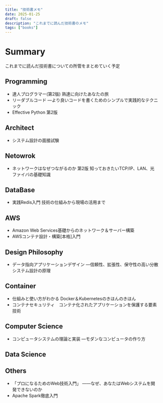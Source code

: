 ```yaml
---
title: "技術書メモ"
date: 2025-01-25
draft: false
description: "これまでに読んだ技術書のメモ"
tags: ["books"]
---
```


# Summary
これまでに読んだ技術書についての所管をまとめていく予定

## Programming
- 達人プログラマー(第2版) 熟達に向けたあなたの旅
- リーダブルコード ―より良いコードを書くためのシンプルで実践的なテクニック
- Effective Python 第2版
## Architect
- システム設計の面接試験
## Netowrok
- ネットワークはなぜつながるのか 第2版 知っておきたいTCP/IP、LAN、光ファイバの基礎知識
## DataBase
- 実践Redis入門 技術の仕組みから現場の活用まで
## AWS 
- Amazon Web Services基礎からのネットワーク＆サーバー構築
- AWSコンテナ設計・構築[本格]入門
## Design Philosophy
- データ指向アプリケーションデザイン ―信頼性、拡張性、保守性の高い分散システム設計の原理
## Container
- 仕組みと使い方がわかる Docker＆Kubernetesのきほんのきほん
- コンテナセキュリティ　コンテナ化されたアプリケーションを保護する要素技術
## Computer Science
- コンピュータシステムの理論と実装 ―モダンなコンピュータの作り方

## Data Science

## Others
- 「プロになるためのWeb技術入門」 ――なぜ、あなたはWebシステムを開発できないのか
- Apache Spark徹底入門
